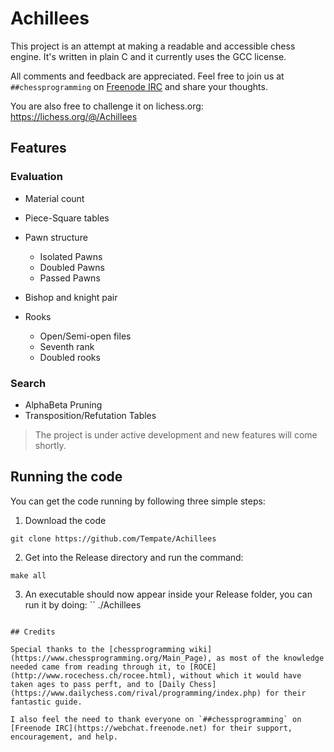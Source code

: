 # Achillees

This project is an attempt at making a readable and accessible chess engine. It's written in plain C and it currently uses the GCC license.

All comments and feedback are appreciated. Feel free to join us at `##chessprogramming` on [Freenode IRC](https://webchat.freenode.net) and share your thoughts.

You are also free to challenge it on lichess.org: https://lichess.org/@/Achillees

## Features

### Evaluation
- Material count
- Piece-Square tables

- Pawn structure
	- Isolated Pawns
	- Doubled Pawns
	- Passed Pawns
	
- Bishop and knight pair

- Rooks
	- Open/Semi-open files
	- Seventh rank
	- Doubled rooks

### Search
- AlphaBeta Pruning
- Transposition/Refutation Tables

> The project is under active development and new features will come shortly.

## Running the code

You can get the code running by following three simple steps:

1. Download the code
```
git clone https://github.com/Tempate/Achillees
```

2. Get into the Release directory and run the command:
```
make all
```

3. An executable should now appear inside your Release folder, you can run it by doing: 
``
./Achillees
```

## Credits

Special thanks to the [chessprogramming wiki](https://www.chessprogramming.org/Main_Page), as most of the knowledge needed came from reading through it, to [ROCE](http://www.rocechess.ch/rocee.html), without which it would have taken ages to pass perft, and to [Daily Chess](https://www.dailychess.com/rival/programming/index.php) for their fantastic guide.

I also feel the need to thank everyone on `##chessprogramming` on [Freenode IRC](https://webchat.freenode.net) for their support, encouragement, and help.
